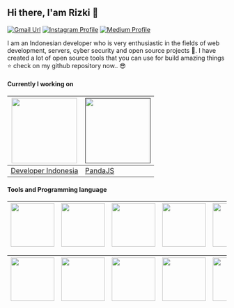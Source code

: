 ## Hi there, I'am Rizki 👏
[![Gmail Url](https://img.shields.io/twitter/url?label=rizkimaulana348@gmail.com&logo=gmail&style=social&url=http%3A%2F%2Fmailto%3Acontact.rizkimaulana348@gmail.com)](mailto:rizkimaulana348@gmail.com) [![Instagram Profile](https://img.shields.io/twitter/url?label=instagram-rizki_4106&logo=instagram&style=social&url=https://www.instagram.com/rizki_4106/)](https://www.instagram.com/rizki_4106/) [![Medium Profile](https://img.shields.io/twitter/url?label=medium-rizki_4106&logo=medium&style=social&url=https://medium.com/@rizki4106)](https://medium.com/@rizki4106)

I am an Indonesian developer who is very enthusiastic in the fields of web development, servers, cyber security and open source projects 👫. I have created a lot of open source tools that you can use for build amazing things ⭐ check on my github repository now.. 😎


#### Currently I working on

| [<img src="https://developeridn.com/static/media/logo2.e65a7a86.svg" width="150">](https://www.developeridn.com) | [<img src="https://camo.githubusercontent.com/dc6b5e462f8c3e683d6dc39dc81f2c67cad5ff2c/68747470733a2f2f6170692e646576656c6f70657269646e2e636f6d2f696d616765732f6d656469612f70616e64616a735b325d2e706e67" width="150">]()
|---|---|
| [Developer Indonesia](https://www.developeridn.com)  |   [PandaJS](https://github.com/rizki4106/pandajs) |

#### Tools and Programming language

| [<img src="https://cdn.svgporn.com/logos/python.svg" width="100">](Python) | [<img src="https://cdn.svgporn.com/logos/javascript.svg" width="100">](Javascript) | [<img src="https://cdn.svgporn.com/logos/django.svg" width="100">](Django) | [<img src="https://cdn.svgporn.com/logos/flask.svg" width="100">](Flask) | [<img src="https://cdn.svgporn.com/logos/react.svg" width="100">](react) | [<img src="https://cdn.svgporn.com/logos/vue.svg" width="100">](Vue) | [<img src="https://cdn.svgporn.com/logos/nodejs.svg" width="100">](nodejs) | 
|-----|----|----|----|----|----|----|

|[<img src="https://cdn.svgporn.com/logos/laravel.svg" width="100">](Laravel) | [<img src="https://cdn.svgporn.com/logos/codeigniter.svg" width="100">](Codeigniter) | [<img src="https://cdn.svgporn.com/logos/mongodb.svg" width="100">](mongoDb) | [<img src="https://cdn.svgporn.com/logos/firebase.svg" width="100">](FireBase) | [<img src="https://cdn.svgporn.com/logos/rest.svg" width="100">](mongoDb) |[<img src="https://cdn.svgporn.com/logos/postgresql.svg" width="100">](PostgreSql) | [<img src="https://cdn.svgporn.com/logos/mysql.svg" width="100">](MySQL) |
|---|---|---|---|---|---|---|

